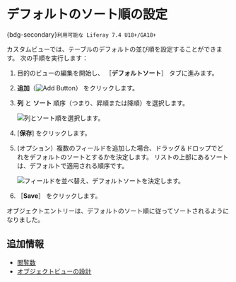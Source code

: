 # デフォルトのソート順の設定

{bdg-secondary}`利用可能な Liferay 7.4 U18+/GA18+`

カスタムビューでは、テーブルのデフォルトの並び順を設定することができます。 次の手順を実行します：

1. 目的のビューの編集を開始し、 ［**デフォルトソート**］ タブに進みます。

1. **追加**（![Add Button](../../../../images/icon-add.png)） をクリックします。

1. **列** と **ソート** 順序（つまり、昇順または降順）を選択します。

   ![列とソート順を選択します。](./setting-a-default-sorting/images/01.png)

1. [**保存**] をクリックします。

1. (オプション）複数のフィールドを追加した場合、ドラッグ＆ドロップでどれをデフォルトのソートとするかを決定します。 リストの上部にあるソートは、デフォルトで適用される順序です。

   ![フィールドを並べ替え、デフォルトソートを決定します。](./setting-a-default-sorting/images/02.png)

1. ［**Save**］ をクリックします。

オブジェクトエントリーは、デフォルトのソート順に従ってソートされるようになりました。

## 追加情報

* [閲覧数](../views.md)
* [オブジェクトビューの設計](./designing-object-views.md)
